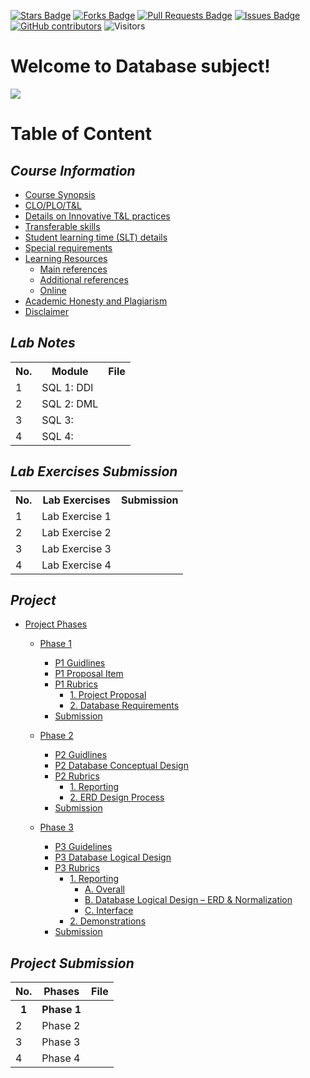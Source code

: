 <a href="https://github.com/IzyanIzzatiK/SECD2523-Database/stargazers"><img src="https://img.shields.io/github/stars/IzyanIzzatiK/SECD2523-Database" alt="Stars Badge"/></a>
<a href="https://github.com/IzyanIzzatiK/SECD2523-Database/network/members"><img src="https://img.shields.io/github/forks/IzyanIzzatiK/SECD2523-Database" alt="Forks Badge"/></a>
<a href="https://github.com/IzyanIzzatiK/SECD2523-Database/pulls"><img src="https://img.shields.io/github/issues-pr/IzyanIzzatiK/SECD2523-Database" alt="Pull Requests Badge"/></a>
<a href="https://github.com/IzyanIzzatiK/SECD2523-Database"><img src="https://img.shields.io/github/issues/IzyanIzzatiK/SECD2523-Database" alt="Issues Badge"/></a>
<a href="https://github.com/IzyanIzzatiK/SECD2523-Database/graphs/contributors"><img alt="GitHub contributors" src="https://img.shields.io/github/contributors/IzyanIzzatiK/BDM?color=2b9348"></a>
![Visitors](https://api.visitorbadge.io/api/visitors?path=https%3A%2F%2Fgithub.com%2FIzyanIzzatiK%2BDM&labelColor=%23d9e3f0&countColor=%23697689&style=flat)

# Welcome to Database subject!

![](https://bs-uploads.toptal.io/blackfish-uploads/components/seo/content/og_image_file/og_image/1282569/0712-Bad_Practices_in_Database_Design_-_Are_You_Making_These_Mistakes_Dan_Social-754bc73011e057dc76e55a44a954e0c3.png)

# Table of Content

## **_Course Information_**
  - [Course Synopsis](https://github.com/IzyanIzzatiK/SECD2523-Database/blob/main/CI.md#course-synopsis)
  - [CLO/PLO/T&L](https://github.com/IzyanIzzatiK/SECD2523-Database/blob/main/CI.md#mapping-of-the-course-learning-outcomes-clo-to-the-programme-learning-outcomes-plo-teaching--learning-tl-methods-and-assessment-methods)
  - [Details on Innovative T&L practices](https://github.com/IzyanIzzatiK/SECD2523-Database/blob/main/CI.md#details-on-innovative-tl-practices)
  - [Transferable skills](https://github.com/IzyanIzzatiK/SECD2523-Database/blob/main/CI.md#transferable-skills-generic-skills-learned-in-course-of-study-which-can-be-useful-and-utilised-in-other-settings)
  - [Student learning time (SLT) details](https://github.com/IzyanIzzatiK/SECD2523-Database/blob/main/CI.md#student-learning-time-slt-details)
  - [Special requirements](https://github.com/IzyanIzzatiK/SECD2523-Database/blob/main/CI.md#special-requirements-to-deliver-the-course-eg-software-nursery-computer-lab-simulation-room)
  - [Learning Resources](https://github.com/IzyanIzzatiK/SECD2523-Database/blob/main/CI.md#learning-resources)
    - [Main references](https://github.com/IzyanIzzatiK/SECD2523-Database/blob/main/CI.md#main-references)
    - [Additional references](https://github.com/IzyanIzzatiK/SECD2523-Database/blob/main/CI.md#additional-references)
    - [Online](https://github.com/IzyanIzzatiK/SECD2523-Database/blob/main/CI.md#online)
  - [Academic Honesty and Plagiarism](https://github.com/IzyanIzzatiK/SECD2523-Database/blob/main/CI.md#academic-honesty-and-plagiarism-below-is-just-a-sample)
  - [Disclaimer](https://github.com/IzyanIzzatiK/SECD2523-Database/blob/main/CI.md#disclaimer) <br> <be>

## **_Lab Notes_**
<table>
  <tr>
    <th>No.</th>
    <th>Module</th>
    <th>File</th>
  </tr>
  <tr>
    <td>1</td>
    <td>SQL 1: DDl</td>
    <td></td>
  </tr>
  <tr>
    <td>2</td>
    <td>SQL 2: DML</td>
    <td></td>
  </tr>
  <tr>
    <td>3</td>
    <td>SQL 3: </td>
    <td></td>
  </tr>
  <tr>
    <td>4</td>
    <td>SQL 4:</td>
    <td></td>
  </tr>
</table>

## **_Lab Exercises Submission_**
<table>
  <tr>
    <th>No.</th>
    <th>Lab Exercises</th>
    <th>Submission</th>
  </tr>
  <tr>
    <td>1</td>
    <td>Lab Exercise 1</td>
    <td></td>
  </tr>
  <tr>
    <td>2</td>
    <td>Lab Exercise 2</td>
    <td></td>
  </tr>
  <tr>
    <td>3</td>
    <td>Lab Exercise 3</td>
    <td></td>
  </tr>
  <tr>
    <td>4</td>
    <td>Lab Exercise 4</td>
    <td></td>
  </tr>
</table>

## **_Project_** 
- [Project Phases](project/project_overview.md)
  - [Phase 1](project/phase%201/README.md)
    - [P1 Guidlines](https://github.com/IzyanIzzatiK/SECD2523-Database/blob/main/project/phase%201/README.md#p1-guidelines)
    - [P1 Proposal Item](https://github.com/IzyanIzzatiK/SECD2523-Database/blob/main/project/phase%201/README.md#p1-proposal-item)
    - [P1 Rubrics](https://github.com/IzyanIzzatiK/SECD2523-Database/blob/main/project/phase%201/README.md#p1-rubrics)
      - [1. Project Proposal](https://github.com/IzyanIzzatiK/SECD2523-Database/blob/main/project/phase%201/README.md#1-project-proposal)
      - [2. Database Requirements](https://github.com/IzyanIzzatiK/SECD2523-Database/blob/main/project/phase%201/README.md#2-database-requirements)
    - [Submission](https://github.com/IzyanIzzatiK/SECD2523-Database/blob/main/project/phase%201/README.md#submission)

  - [Phase 2](project/phase%202/README.md)
    - [P2 Guidlines](https://github.com/IzyanIzzatiK/SECD2523-Database/blob/main/project/phase%202/README.md#p2-guidelines)
    - [P2 Database Conceptual Design](https://github.com/IzyanIzzatiK/SECD2523-Database/blob/main/project/phase%202/README.md#p2-database-conceptual-design)
    - [P2 Rubrics](https://github.com/IzyanIzzatiK/SECD2523-Database/blob/main/project/phase%202/README.md#p2-rubric)
      - [1. Reporting](https://github.com/IzyanIzzatiK/SECD2523-Database/blob/main/project/phase%202/README.md#1-reporting-2)
      - [2. ERD Design Process ](https://github.com/IzyanIzzatiK/SECD2523-Database/blob/main/project/phase%202/README.md#2erd-design-process-3)
    - [Submission](https://github.com/IzyanIzzatiK/SECD2523-Database/blob/main/project/phase%202/README.md#submission)

  - [Phase 3](project/phase%203/README.md)
    - [P3 Guidelines](https://github.com/IzyanIzzatiK/SECD2523-Database/blob/main/project/phase%203/README.md#p3-guidelines)
    - [P3 Database Logical Design](https://github.com/IzyanIzzatiK/SECD2523-Database/blob/main/project/phase%203/README.md#p3-database-logical-design)
    - [P3 Rubrics](https://github.com/IzyanIzzatiK/SECD2523-Database/blob/main/project/phase%203/README.md#p3-rubrics)
      - [1. Reporting](https://github.com/IzyanIzzatiK/SECD2523-Database/blob/main/project/phase%203/README.md#1-reporting)
        - [A. Overall](https://github.com/IzyanIzzatiK/SECD2523-Database/blob/main/project/phase%203/README.md#a-overall-2)
        - [B. Database Logical Design – ERD & Normalization](https://github.com/IzyanIzzatiK/SECD2523-Database/blob/main/project/phase%203/README.md#bdatabase-logical-design--erd--normalization-6)
        - [C. Interface](https://github.com/IzyanIzzatiK/SECD2523-Database/blob/main/project/phase%203/README.md#cinterface-2)
      - [2. Demonstrations](https://github.com/IzyanIzzatiK/SECD2523-Database/blob/main/project/phase%203/README.md#2demonstrations-10)
    - [Submission](https://github.com/IzyanIzzatiK/SECD2523-Database/blob/main/project/phase%203/README.md#submission)

## **_Project Submission_**
<table>
  <tr>
    <th>No.</th>
    <th>Phases</th>
    <th>File</th>
  </tr>
  <tr>
    <th>1</th>
    <th>Phase 1</th>
    <th></th>
  </tr>
  <tr>
    <td>2</td>
    <td>Phase 2</td>
    <td></td>
  </tr>
  <tr>
    <td>3</td>
    <td>Phase 3</td>
    <td></td>
  </tr>
  <tr>
    <td>4</td>
    <td>Phase 4</td>
    <td></td>
  </tr>
</table>
